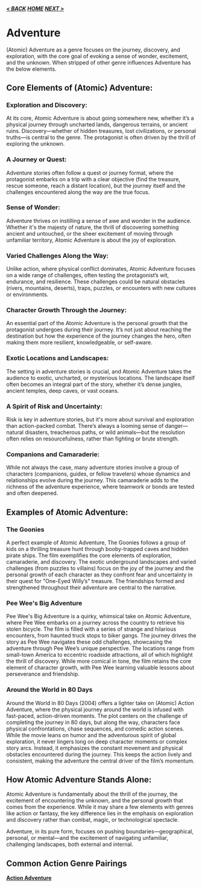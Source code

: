 ##### [< BACK](action.md) [HOME](index.md) [NEXT >](fantasy.md)

# Adventure

(Atomic) Adventure as a genre focuses on the journey, discovery, and exploration, with the core goal of evoking a sense of wonder, excitement, and the unknown. When stripped of other genre influences Adventure has the below elements.

## Core Elements of (Atomic) Adventure:

### Exploration and Discovery:

At its core, Atomic Adventure is about going somewhere new, whether it’s a physical journey through uncharted lands, dangerous terrains, or ancient ruins. Discovery—whether of hidden treasures, lost civilizations, or personal truths—is central to the genre. The protagonist is often driven by the thrill of exploring the unknown.

### A Journey or Quest:

Adventure stories often follow a quest or journey format, where the protagonist embarks on a trip with a clear objective (find the treasure, rescue someone, reach a distant location), but the journey itself and the challenges encountered along the way are the true focus.

### Sense of Wonder:

Adventure thrives on instilling a sense of awe and wonder in the audience. Whether it's the majesty of nature, the thrill of discovering something ancient and untouched, or the sheer excitement of moving through unfamiliar territory, Atomic Adventure is about the joy of exploration.

### Varied Challenges Along the Way:

Unlike action, where physical conflict dominates, Atomic Adventure focuses on a wide range of challenges, often testing the protagonist’s wit, endurance, and resilience. These challenges could be natural obstacles (rivers, mountains, deserts), traps, puzzles, or encounters with new cultures or environments.

### Character Growth Through the Journey:

An essential part of the Atomic Adventure is the personal growth that the protagonist undergoes during their journey. It’s not just about reaching the destination but how the experience of the journey changes the hero, often making them more resilient, knowledgeable, or self-aware.

### Exotic Locations and Landscapes:

The setting in adventure stories is crucial, and Atomic Adventure takes the audience to exotic, uncharted, or mysterious locations. The landscape itself often becomes an integral part of the story, whether it’s dense jungles, ancient temples, deep caves, or vast oceans.

### A Spirit of Risk and Uncertainty:

Risk is key in adventure stories, but it's more about survival and exploration than action-packed combat. There’s always a looming sense of danger—natural disasters, treacherous paths, or wild animals—but the resolution often relies on resourcefulness, rather than fighting or brute strength.

### Companions and Camaraderie:

While not always the case, many adventure stories involve a group of characters (companions, guides, or fellow travelers) whose dynamics and relationships evolve during the journey. This camaraderie adds to the richness of the adventure experience, where teamwork or bonds are tested and often deepened.

## Examples of Atomic Adventure:

### The Goonies

A perfect example of Atomic Adventure, The Goonies follows a group of kids on a thrilling treasure hunt through booby-trapped caves and hidden pirate ships. The film exemplifies the core elements of exploration, camaraderie, and discovery. The exotic underground landscapes and varied challenges (from puzzles to villains) focus on the joy of the journey and the personal growth of each character as they confront fear and uncertainty in their quest for "One-Eyed Willy’s" treasure. The friendships formed and strengthened throughout their adventure are central to the narrative.

### Pee Wee's Big Adventure

Pee Wee's Big Adventure is a quirky, whimsical take on Atomic Adventure, where Pee Wee embarks on a journey across the country to retrieve his stolen bicycle. The film is filled with a series of strange and hilarious encounters, from haunted truck stops to biker gangs. The journey drives the story as Pee Wee navigates these odd challenges, showcasing the adventure through Pee Wee’s unique perspective. The locations range from small-town America to eccentric roadside attractions, all of which highlight the thrill of discovery. While more comical in tone, the film retains the core element of character growth, with Pee Wee learning valuable lessons about perseverance and friendship.

### Around the World in 80 Days

Around the World in 80 Days (2004) offers a lighter take on (Atomic) Action Adventure, where the physical journey around the world is infused with fast-paced, action-driven moments. The plot centers on the challenge of completing the journey in 80 days, but along the way, characters face physical confrontations, chase sequences, and comedic action scenes. While the movie leans on humor and the adventurous spirit of global exploration, it never lingers long on deep character moments or complex story arcs. Instead, it emphasizes the constant movement and physical obstacles encountered during the journey. This keeps the action lively and consistent, making the adventure the central driver of the film’s momentum.

## How Atomic Adventure Stands Alone:

Atomic Adventure is fundamentally about the thrill of the journey, the excitement of encountering the unknown, and the personal growth that comes from the experience. While it may share a few elements with genres like action or fantasy, the key difference lies in the emphasis on exploration and discovery rather than combat, magic, or technological spectacle.

Adventure, in its pure form, focuses on pushing boundaries—geographical, personal, or mental—and the excitement of navigating unfamiliar, challenging landscapes, both external and internal.

## Common Action Genre Pairings

**[Action Adventure](pairs/action-adventure.md)**
